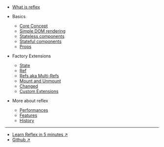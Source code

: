
- [What is reflex](/)

- Basics
  - [Core Concept](/basics/00.core-concept.md)
  - [Simple DOM rendering](/basics/01.simple-dom-rendering.md)
  - [Stateless components](/basics/02.stateless-components.md)
  - [Stateful components](/basics/03.stateful-components.md)
  - [Props](/basics/04.props.md)

- Factory Extensions
  - [State](/factory-extensions/01.state.md)
  - [Ref](/factory-extensions/02.ref.md)
  - [Refs aka Multi-Refs](/factory-extensions/03.refs.md)
  - [Mount and Unmount](/factory-extensions/04.mount-unmount.md)
  - [Changed](/factory-extensions/05.changed.md)
  - [Custom Extensions](/factory-extensions/06.custom-extensions.md)

- More about reflex
  - [Performances](/reflex/00.performances.md)
  - [Features](/reflex/01.features.md)
  - [History](/reflex/02.history.md)
---

- [Learn Reflex in 5 minutes ↗︎](https://zouloux.github.io/reflex/learn/)
- [Github ↗︎](https://github.com/zouloux/reflex)

[//]: # (- [Get started with a new project]&#40;/get-started/&#41;)

